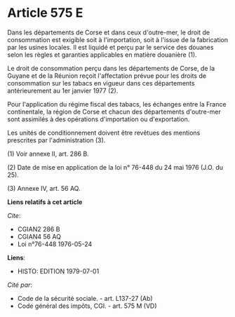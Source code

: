 # Article 575 E

Dans les départements de Corse et dans ceux d'outre-mer, le droit de consommation est exigible soit à l'importation, soit à
l'issue de la fabrication par les usines locales. Il est liquidé et perçu par le service des douanes selon les règles et
garanties applicables en matière douanière (1).

Le droit de consommation perçu dans les départements de Corse, de la Guyane et de la Réunion reçoit l'affectation prévue pour
les droits de consommation sur les tabacs en vigueur dans ces départements antérieurement au 1er janvier 1977 (2).

Pour l'application du régime fiscal des tabacs, les échanges entre la France continentale, la région de Corse et chacun des
départements d'outre-mer sont assimilés à des opérations d'importation ou d'exportation.

Les unités de conditionnement doivent être revêtues des mentions prescrites par l'administration (3).

(1) Voir annexe II, art. 286 B.

(2) Date de mise en application de la loi n° 76-448 du 24 mai 1976 (J.O. du 25).

(3)  Annexe IV, art. 56 AQ.

**Liens relatifs à cet article**

_Cite_:

  - CGIAN2 286 B
  - CGIAN4 56 AQ
  - Loi n°76-448 1976-05-24

**Liens**:

  - HISTO: EDITION 1979-07-01

_Cité par_:

  - Code de la sécurité sociale. - art. L137-27 (Ab)
  - Code général des impôts, CGI. - art. 575 M (VD)
